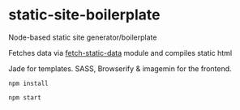 # static-site-boilerplate

Node-based static site generator/boilerplate

Fetches data via [fetch-static-data](https://github.com/watkinshughes/fetch-static-data) module and compiles static html

Jade for templates. SASS, Browserify & imagemin for the frontend.

`npm install`

`npm start`